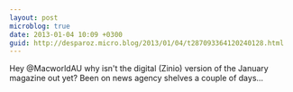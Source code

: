 ```yaml
---
layout: post
microblog: true
date: 2013-01-04 10:09 +0300
guid: http://desparoz.micro.blog/2013/01/04/t287093364120240128.html
---
```

Hey @MacworldAU why isn't the digital (Zinio) version of the January magazine out yet? Been on news agency shelves a couple of days...
